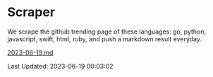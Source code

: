 # Scraper

We scrape the github trending page of these languages: go, python, javascript, swift, html, ruby, and push a markdown result everyday.

[2023-06-19.md](https://github.com/henson/Scraper/blob/master/2023-06-19.md)

Last Updated: 2023-06-19 00:03:02